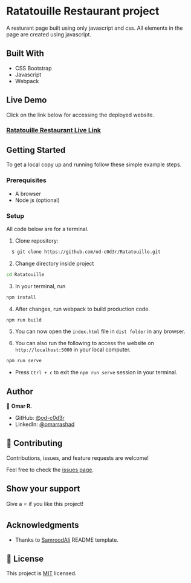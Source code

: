 # Ratatouille Restaurant project

A resturant page built using only javascript and css. All elements in the page are created using javascript.

## Built With
- CSS Bootstrap
- Javascript
- Webpack

## Live Demo

Click on the link below for accessing the deployed website.
### [Ratatouille Restaurant Live Link](https://od-c0d3r.github.io/Ratatouille/)


## Getting Started

To get a local copy up and running follow these simple example steps.

### Prerequisites
- A browser
- Node js (optional)

### Setup

All code below are for a terminal.

1. Clone repository: 
```sh
  $ git clone https://github.com/od-c0d3r/Ratatouille.git
```
2. Change directory inside project
```sh
cd Ratatouille
```
3. In your terminal, run 
```sh
npm install
```
4. After changes, run webpack to build production code.
```sh
npm run build
```
5. You can now open the `index.html` file in `dist folder` in any browser.
   
6. You can also run the following to access the website on `http://localhost:5000` in your local computer.
```sh
npm run serve
```
* Press `Ctrl + c` to exit the `npm run serve` session in your terminal.

## Author

👤 **Omar R.**
- GitHub: [@od-c0d3r](https://github.com/od-c0d3r)
- LinkedIn: [@omarrashad](https://www.linkedin.com/in/omarrashad/)

## 🤝 Contributing

Contributions, issues, and feature requests are welcome!

Feel free to check the [issues page](issues/).

## Show your support

Give a ⭐️ if you like this project!

## Acknowledgments

- Thanks to [SamroodAli](https://github.com/SamroodAli) README template.

## 📝 License

This project is [MIT](/LICENSE) licensed.
